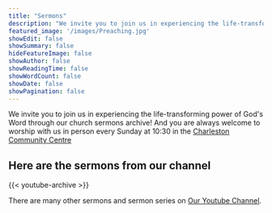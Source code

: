 ```yaml
---
title: "Sermons"
description: "We invite you to join us in experiencing the life-transforming power of God's Word through our church sermons!"
featured_image: '/images/Preaching.jpg'
showEdit: false
showSummary: false
hideFeatureImage: false
showAuthor: false
showReadingTime: false
showWordCount: false
showDate: false
showPagination: false
---
```


We invite you to join us in experiencing the life-transforming power of God's Word through our church sermons archive! And you are always welcome to worship with us in person every Sunday at 10:30 in the [Charleston Community Centre](../contact/#charleston-community-centre)

## Here are the sermons from our channel


{{< youtube-archive >}}

There are many other sermons and sermon series on [Our Youtube Channel](https://www.youtube.com/channel/UC2SC7RXekX9eLkqmTsQy4SA).